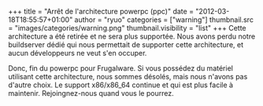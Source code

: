 +++
title = "Arrêt de l'architecture powerpc (ppc)"
date = "2012-03-18T18:55:57+01:00"
author = "ryuo"
categories = ["warning"]
thumbnail.src = "images/categories/warning.png"
thumbnail.visibility = "list"
+++
Cette architecture a été retirée et ne sera plus supportée. Nous avons perdu notre buildserver dédié qui nous permettait de supporter cette architecture, et aucun développeurs ne veut s'en occuper.   

 Donc, fin du powerpc pour Frugalware. Si vous possédez du matériel utilisant cette architecture, nous sommes désolés, mais nous n'avons pas d'autre choix. Le support x86/x86\_64 continue et qui est plus facile à maintenir. Rejoingnez-nous quand vous le pourrez.  
